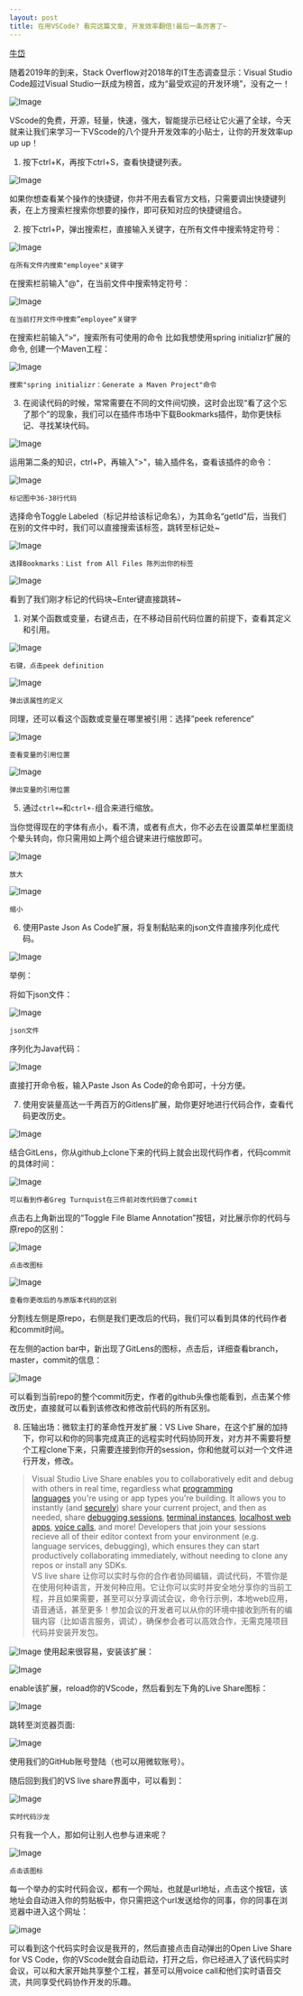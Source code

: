 ```yaml
---
layout: post
title: 在用VSCode? 看完这篇文章, 开发效率翻倍!最后一条厉害了~
---
```



[牛岱](https://www.zhihu.com/people/niu-dai-68-44)

随着2019年的到来，Stack Overflow对2018年的IT生态调查显示：Visual Studio Code超过Visual Studio一跃成为榜首，成为“最受欢迎的开发环境”，没有之一！

![Image]()

VScode的免费，开源，轻量，快速，强大，智能提示已经让它火遍了全球，今天就来让我们来学习一下VScode的八个提升开发效率的小贴士，让你的开发效率up up up！

1. 按下ctrl+K，再按下ctrl+S，查看快捷键列表。

![Image](https://pic2.zhimg.com/80/v2-614ea601c6150d9892cd3eb01a350d19_hd.jpg)

如果你想查看某个操作的快捷键，你并不用去看官方文档，只需要调出快捷键列表，在上方搜索栏搜索你想要的操作，即可获知对应的快捷键组合。

2. 按下ctrl+P，弹出搜索栏，直接输入关键字，在所有文件中搜索特定符号：

![Image](https://pic2.zhimg.com/80/v2-8bf434fd244ced999eb0004ced4594a1_hd.jpg)

`在所有文件内搜索"employee"关键字`

在搜索栏前输入"@"，在当前文件中搜索特定符号：

![Image](https://pic4.zhimg.com/80/v2-ed6de625489a93dac2b95bc4f7d24377_hd.jpg)

`在当前打开文件中搜索”employee“关键字`

在搜索栏前输入”&gt;“，搜索所有可使用的命令 比如我想使用spring initializr扩展的命令, 创建一个Maven工程：

![Image](https://pic3.zhimg.com/80/v2-71cc425684822a65df47f2b56fd7c346_hd.jpg)

`搜索"spring initializr：Generate a Maven Project"命令`

3. 在阅读代码的时候，常常需要在不同的文件间切换，这时会出现“看了这个忘了那个”的现象，我们可以在插件市场中下载Bookmarks插件，助你更快标记、寻找某块代码。
 
![Image](https://pic4.zhimg.com/80/v2-56f9bef7852cbac0c7cb951217f683d7_hd.jpg)

运用第二条的知识，ctrl+P，再输入"&gt;"，输入插件名，查看该插件的命令：

![Image](https://pic3.zhimg.com/80/v2-cdbfb6aaa0c2bb6f72414b6702220abe_hd.jpg)

`标记图中36-38行代码`

选择命令Toggle Labeled（标记并给该标记命名），为其命名“getId”后，当我们在别的文件中时，我们可以直接搜索该标签，跳转至标记处~

![Image](https://pic3.zhimg.com/80/v2-e102ff8e4c4f953276a6b89f2ff64832_hd.jpg)

`选择Bookmarks：List from All Files 陈列出你的标签`

![Image](https://pic2.zhimg.com/80/v2-2c92c9f98df752c12e1f930815fdb3f1_hd.jpg)

看到了我们刚才标记的代码块~Enter键直接跳转~

1. 对某个函数或变量，右键点击，在不移动目前代码位置的前提下，查看其定义和引用。

![Image](https://pic1.zhimg.com/80/v2-83a9596b4717b7acd9113d8d27c5c49c_hd.jpg)


`右键，点击peek definition`

![Image](https://pic3.zhimg.com/80/v2-c5f761ddbca7f1bf750d14fdc0c18712_hd.jpg)

`弹出该属性的定义`

同理，还可以看这个函数或变量在哪里被引用：选择”peek reference“

![Image](https://pic1.zhimg.com/80/v2-0dc9998424c628678f8f48246ebfc1f8_hd.jpg)

`查看变量的引用位置`

![Image](https://pic1.zhimg.com/80/v2-fc4631bf995740695d60b8a95b5f479c_hd.jpg)

`弹出变量的引用位置`

5. 通过`ctrl+=`和`ctrl+-`组合来进行缩放。

当你觉得现在的字体有点小，看不清，或者有点大，你不必去在设置菜单栏里面绕个晕头转向，你只需用如上两个组合键来进行缩放即可。

![Image](https://pic2.zhimg.com/80/v2-63b18d2f8cefe763cce9f186d9e4c751_hd.jpg)

`放大`

![Image](https://pic4.zhimg.com/80/v2-7a4a5be48cfa6ba4817a29da055a100f_hd.jpg)

`缩小`

6. 使用Paste Json As Code扩展，将复制黏贴来的json文件直接序列化成代码。

![Image](https://pic2.zhimg.com/80/v2-3671fe7bebc3fc3438856d7dbbbb784d_hd.jpg)

举例：

将如下json文件：

![Image](https://pic4.zhimg.com/80/v2-59fd6741047234a7e2be4e8ebc843d0b_hd.jpg)

`json文件`

序列化为Java代码：

![Image](https://pic4.zhimg.com/80/v2-d24af6fcce92c37ab87f688fe426a4a7_hd.jpg)

直接打开命令板，输入Paste Json As Code的命令即可，十分方便。

7. 使用安装量高达一千两百万的Gitlens扩展，助你更好地进行代码合作，查看代码更改历史。

![Image](https://pic1.zhimg.com/80/v2-f0d844524d303796e14738f71b639d54_hd.jpg)

结合GitLens，你从github上clone下来的代码上就会出现代码作者，代码commit的具体时间：

![Image](https://pic1.zhimg.com/80/v2-c00096a2873634e8ca48baf190d57d48_hd.jpg)

`可以看到作者Greg Turnquist在三件前对改代码做了commit`

点击右上角新出现的“Toggle File Blame Annotation”按钮，对比展示你的代码与原repo的区别：

![Image](https://pic4.zhimg.com/80/v2-9afced737ab17120162425ccb17f69fb_hd.jpg)

`点击改图标`

![Image](https://pic2.zhimg.com/80/v2-cafa2b1f08dea4bd7491ee839ec60749_hd.jpg)

`查看你更改后的与原版本代码的区别`

分割线左侧是原repo，右侧是我们更改后的代码，我们可以看到具体的代码作者和commit时间。

在左侧的action bar中，新出现了GitLens的图标，点击后，详细查看branch，master，commit的信息：

![Image](https://pic4.zhimg.com/80/v2-2968a68c14a87e3f63729e446e431cf7_hd.jpg)

可以看到当前repo的整个commit历史，作者的github头像也能看到，点击某个修改历史，直接就可以看到该修改和修改前代码的所有区别。

8. 压轴出场：微软主打的革命性开发扩展：VS Live Share，在这个扩展的加持下，你可以和你的同事完成真正的远程实时代码协同开发，对方并不需要将整个工程clone下来，只需要连接到你开的session，你和他就可以对一个文件进行开发，修改。

>Visual Studio Live Share enables you to collaboratively edit and debug with others in real time, regardless what [programming languages](http://link.zhihu.com/?target=https%3A//docs.microsoft.com/en-us/visualstudio/liveshare/reference/platform-support%23visual-studio-code) you're using or app types you're building. It allows you to instantly (and [securely](http://link.zhihu.com/?target=https%3A//docs.microsoft.com/en-us/visualstudio/liveshare/reference/security)) share your current project, and then as needed, share [debugging sessions](http://link.zhihu.com/?target=https%3A//docs.microsoft.com/en-us/visualstudio/liveshare/use/vscode%23co-debugging), [terminal instances](http://link.zhihu.com/?target=https%3A//docs.microsoft.com/en-us/visualstudio/liveshare/use/vscode%23share-a-terminal), [localhost web apps](http://link.zhihu.com/?target=https%3A//docs.microsoft.com/en-us/visualstudio/liveshare/use/vscode%23share-a-server), [voice calls](http://link.zhihu.com/?target=https%3A//aka.ms/vsls-audio), and more! Developers that join your sessions recieve all of their editor context from your environment (e.g. language services, debugging), which ensures they can start productively collaborating immediately, without needing to clone any repos or install any SDKs.  
VS live share 让你可以实时与你的合作者协同编辑，调试代码，不管你是在使用何种语言，开发何种应用。它让你可以实时并安全地分享你的当前工程，并且如果需要，甚至可以分享调试会议，命令行示例，本地web应用，语音通话，甚至更多！参加会议的开发者可以从你的环境中接收到所有的编辑内容（比如语言服务，调试），确保参会者可以高效合作，无需克隆项目代码并安装开发包。

![Image](https://pic1.zhimg.com/80/v2-07722701beba8a2041905a740bc7b894_hd.jpg)
使用起来很容易，安装该扩展：

![Image](https://pic4.zhimg.com/80/v2-241ba926fae263e2f4bf73b54cfcd533_hd.jpg)

enable该扩展，reload你的VScode，然后看到左下角的Live Share图标：

![Image](https://pic4.zhimg.com/80/v2-cc6c0f3671e164e6d9122f0ac522e98b_hd.jpg)

跳转至浏览器页面:

![Image](https://pic4.zhimg.com/80/v2-af5325683ababa00169ba4e9f3108283_hd.jpg)

使用我们的GitHub账号登陆（也可以用微软账号）。

随后回到我们的VS live share界面中，可以看到：

![Image](https://pic4.zhimg.com/80/v2-c9f96dbccc257e06be1acd29c8f63aab_hd.jpg)

`实时代码沙龙`

只有我一个人，那如何让别人也参与进来呢？

![Image](https://pic2.zhimg.com/80/v2-492ae79082c8f551350c976348718a05_hd.jpg)

`点击该图标`

每一个举办的实时代码会议，都有一个网址，也就是url地址，点击这个按钮，该地址会自动进入你的剪贴板中，你只需把这个url发送给你的同事，你的同事在浏览器中进入这个网址：

![image](https://pic2.zhimg.com/80/v2-c1956b95a40255789faff0f392b9973d_hd.jpg)

可以看到这个代码实时会议是我开的，然后直接点击自动弹出的Open Live Share for VS Code，你的VScode就会自动启动，打开之后，你已经进入了该代码实时会议，可以和大家开始共享整个工程，甚至可以用voice call和他们实时语音交流，共同享受代码协作开发的乐趣。
